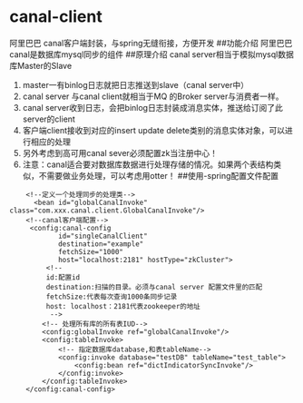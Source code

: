 # canal-client
阿里巴巴 canal客户端封装，与spring无缝衔接，方便开发
##功能介绍
阿里巴巴canal是数据库mysql同步的组件
##原理介绍
canal server相当于模拟mysql数据库Master的Slave
1. master一有binlog日志就把日志推送到slave（canal server中）
2. canal server 与canal client就相当于MQ 的Broker server与消费者一样。 
3. canal server收到日志，会把binlog日志封装成消息实体，推送给订阅了此server的client
4. 客户端client接收到对应的insert update delete类别的消息实体对象，可以进行相应的处理
5. 另外考虑到高可用canal sever必须配置zk当注册中心！
6. 注意：canal适合要对数据库数据进行处理存储的情况。如果两个表结构类似，不需要做业务处理，可以考虑用otter！
##使用-spring配置文件配置
```
    <!--定义一个处理同步的处理类-->
      <bean id="globalCanalInvoke" class="com.xxx.canal.client.GlobalCanalInvoke"/>
    <!--canal客户端配置-->
     <config:canal-config
            id="singleCanalClient"
            destination="example"
            fetchSize="1000"
            host="localhost:2181" hostType="zkCluster">
         <!--
         id:配置id
         destination:扫描的目录。必须与canal server 配置文件里的匹配
         fetchSize:代表每次查询1000条同步记录
         host: localhost：2181代表zookeeper的地址
          -->
        <!-- 处理所有库的所有表IUD-->
        <config:globalInvoke ref="globalCanalInvoke"/>
        <config:tableInvoke>
            <!-- 指定数据库database,和表tableName-->
            <config:invoke database="testDB" tableName="test_table">
                <config:bean ref="dictIndicatorSyncInvoke"/>
            </config:invoke>
        </config:tableInvoke>
    </config:canal-config>
```
